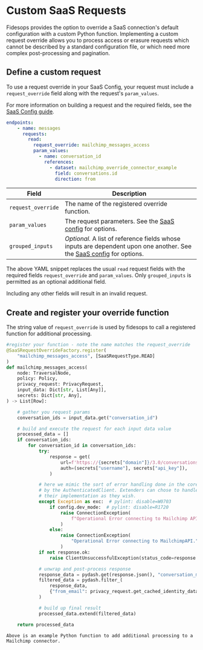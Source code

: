 # Custom SaaS Requests

Fidesops provides the option to override a SaaS connection's default configuration with a custom Python function. Implementing a custom request override allows you to process access or erasure requests which cannot be described by a standard configuration file, or which need more complex post-processing and pagination.

## Define a custom request

To use a request override in your SaaS Config, your request must include a `request_override` field along with the request's `param_values`. 

For more information on building a request and the required fields, see the [SaaS Config guide](saas_config.md).

```yaml
endpoints:
    - name: messages
      requests:
        read:
          request_override: mailchimp_messages_access
          param_values:
            - name: conversation_id
              references:
                - dataset: mailchimp_override_connector_example
                  field: conversations.id
                  direction: from
```

| Field | Description |
|----|----|
| `request_override` | The name of the registered override function. |
| `param_values` | The request parameters. See the [SaaS config](saas_config.md/#param-values-in-more-detail) for options. |
| `grouped_inputs` | *Optional.*  A list of reference fields whose inputs are dependent upon one another. See the [SaaS config](saas_config.md#endpoints) for options. |

The above YAML snippet replaces the usual `read` request fields with the required fields `request_override` and `param_values`. Only `grouped_inputs` is permitted as an optional additional field. 

Including any other fields will result in an invalid request.

## Create and register your override function

The string value of `request_override` is used by fidesops to call a registered function for additional processing. 

```py
#register your function - note the name matches the request_override
@SaaSRequestOverrideFactory.register(
    "mailchimp_messages_access", [SaaSRequestType.READ]
)
def mailchimp_messages_access(
    node: TraversalNode,
    policy: Policy,
    privacy_request: PrivacyRequest,
    input_data: Dict[str, List[Any]],
    secrets: Dict[str, Any],
) -> List[Row]:

    # gather you request params
    conversation_ids = input_data.get("conversation_id")

    # build and execute the request for each input data value
    processed_data = []
    if conversation_ids:
        for conversation_id in conversation_ids:
            try:
                response = get(
                    url=f'https://{secrets["domain"]}/3.0/conversations/{conversation_id}/messages',
                    auth=(secrets["username"], secrets["api_key"]),
                )

            # here we mimic the sort of error handling done in the core framework
            # by the AuthenticatedClient. Extenders can chose to handle errors within
            # their implementation as they wish.
            except Exception as exc:  # pylint: disable=W0703
                if config.dev_mode:  # pylint: disable=R1720
                    raise ConnectionException(
                        f"Operational Error connecting to Mailchimp API with error: {exc}"
                    )
                else:
                    raise ConnectionException(
                        "Operational Error connecting to MailchimpAPI."
                    )
            if not response.ok:
                raise ClientUnsuccessfulException(status_code=response.status_code)

            # unwrap and post-process response
            response_data = pydash.get(response.json(), "conversation_messages")
            filtered_data = pydash.filter_(
                response_data,
                {"from_email": privacy_request.get_cached_identity_data().get("email")},
            )

            # build up final result
            processed_data.extend(filtered_data)

    return processed_data
  ```

    Above is an example Python function to add additional processing to a Mailchimp connector. 